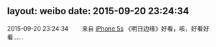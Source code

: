 layout: weibo
date: 2015-09-20 23:24:34
---
<meta name="referrer" content="no-referrer" />

2015-09-20 23:24:34  &nbsp;&nbsp;&nbsp;&nbsp;&nbsp;&nbsp; 来自 <a href="sinaweibo://customweibosource" rel="nofollow">iPhone 5s</a>
《明日边缘》好看，咳，好看好看…… ​​​
